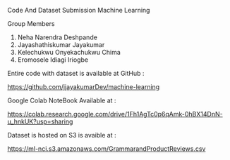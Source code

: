 Code And Dataset Submission Machine Learning 

Group Members 

1. Neha Narendra Deshpande
2. Jayashathiskumar Jayakumar
3. Kelechukwu Onyekachukwu Chima
4. Eromosele Idiagi Iriogbe




Entire code with dataset is available at GitHub : 

https://github.com/jjayakumarDev/machine-learning


Google Colab NoteBook Available at : 

https://colab.research.google.com/drive/1Fh1AgTc0p6qAmk-0hBX14DnN-u_hnkUK?usp=sharing


Dataset is hosted on S3 is avaible at : 

https://ml-nci.s3.amazonaws.com/GrammarandProductReviews.csv






